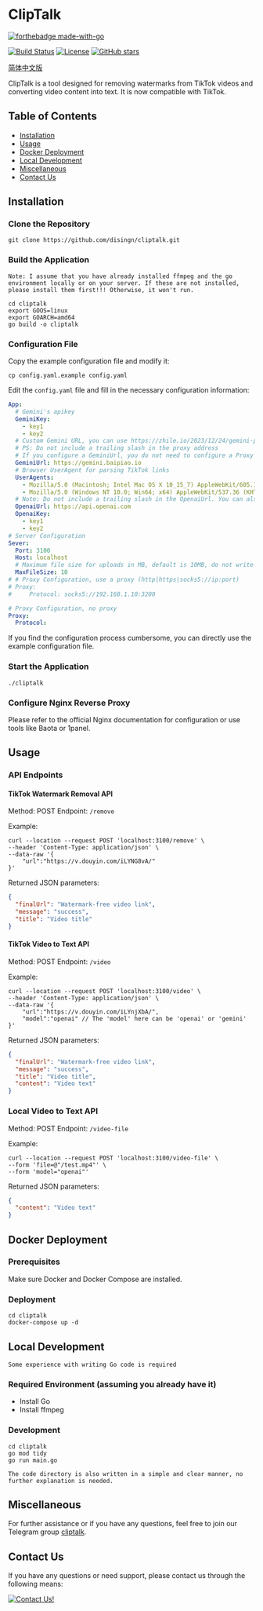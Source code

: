# ClipTalk
[![forthebadge made-with-go](http://ForTheBadge.com/images/badges/made-with-go.svg)](https://go.dev/)

[![Build Status](https://img.shields.io/badge/build-passing-brightgreen)](https://github.com/disingn/cliptalk/actions)
[![License](https://img.shields.io/badge/license-MIT-blue)](LICENSE)
[![GitHub stars](https://img.shields.io/github/stars/disingn/cliptalk.svg?style=social&label=Star)](https://GitHub.com/disingn/cliptalk/stargazers/)

[简体中文版](./readme_cn.md) 

ClipTalk is a tool designed for removing watermarks from TikTok videos and converting video content into text. It is now compatible with TikTok.

## Table of Contents

- [Installation](#installation)
- [Usage](#usage)
- [Docker Deployment](#docker-deployment)
- [Local Development](#local-development)
- [Miscellaneous](#miscellaneous)
- [Contact Us](#contact-us)

## Installation <a name="installation"></a>

### Clone the Repository

```shell
git clone https://github.com/disingn/cliptalk.git
```

### Build the Application
`Note: I assume that you have already installed ffmpeg and the go environment locally or on your server. If these are not installed, please install them first!!! Otherwise, it won't run.`

```shell
cd cliptalk
export GOOS=linux
export GOARCH=amd64
go build -o cliptalk
```

### Configuration File

Copy the example configuration file and modify it:

```shell
cp config.yaml.example config.yaml
```

Edit the `config.yaml` file and fill in the necessary configuration information:

```yaml
App:
  # Gemini's apikey
  GeminiKey:
    - key1
    - key2
  # Custom Gemini URL, you can use https://zhile.io/2023/12/24/gemini-pro-proxy.html#more-587 as a proxy
  # PS: Do not include a trailing slash in the proxy address
  # If you configure a GeminiUrl, you do not need to configure a Proxy
  GeminiUrl: https://gemini.baipiao.io
  # Browser UserAgent for parsing TikTok links
  UserAgents:
    - Mozilla/5.0 (Macintosh; Intel Mac OS X 10_15_7) AppleWebKit/605.1.15 (KHTML, like Gecko) Version/16.6 Safari/605.2.15
    - Mozilla/5.0 (Windows NT 10.0; Win64; x64) AppleWebKit/537.36 (KHTML, like Gecko) Chrome/88.0.4324.104 Safari/537.66
  # Note: Do not include a trailing slash in the OpenaiUrl. You can also change it to your own reverse proxy address or a compatible OpenAI address
  OpenaiUrl: https://api.openai.com
  OpenaiKey:
    - key1
    - key2
# Server Configuration
Sever:
  Port: 3100
  Host: localhost
  # Maximum file size for uploads in MB, default is 10MB, do not write 0
  MaxFileSize: 10
# # Proxy Configuration, use a proxy (http|https|socks5://ip:port)
# Proxy:
#     Protocol: socks5://192.168.1.10:3200

# Proxy Configuration, no proxy 
Proxy:
  Protocol: 
```

If you find the configuration process cumbersome, you can directly use the example configuration file.

### Start the Application

```shell
./cliptalk
```

### Configure Nginx Reverse Proxy

Please refer to the official Nginx documentation for configuration or use tools like Baota or 1panel.

## Usage <a name="usage"></a>

### API Endpoints

#### TikTok Watermark Removal API

Method: POST
Endpoint: `/remove`

Example:

```shell
curl --location --request POST 'localhost:3100/remove' \
--header 'Content-Type: application/json' \
--data-raw '{
    "url":"https://v.douyin.com/iLYNG8vA/"
}'
```

Returned JSON parameters:

```json
{
  "finalUrl": "Watermark-free video link",
  "message": "success",
  "title": "Video title"
}
```

#### TikTok Video to Text API

Method: POST
Endpoint: `/video`

Example:

```shell
curl --location --request POST 'localhost:3100/video' \
--header 'Content-Type: application/json' \
--data-raw '{
    "url":"https://v.douyin.com/iLYnjXbA/",
    "model":"openai" // The 'model' here can be 'openai' or 'gemini'
}'
```

Returned JSON parameters:

```json
{
  "finalUrl": "Watermark-free video link",
  "message": "success",
  "title": "Video title",
  "content": "Video text"
}
```
### Local Video to Text API
Method: POST
Endpoint: `/video-file`

Example:

```shell
curl --location --request POST 'localhost:3100/video-file' \
--form 'file=@"/test.mp4"' \
--form 'model="openai"'
```
Returned JSON parameters:
```json
{
  "content": "Video text"
}
```

## Docker Deployment <a name="docker-deployment"></a>

### Prerequisites

Make sure Docker and Docker Compose are installed.

### Deployment

```shell
cd cliptalk
docker-compose up -d
```
## Local Development <a name="local-development"></a>
`Some experience with writing Go code is required`
### Required Environment (assuming you already have it)
- Install Go
- Install ffmpeg

### Development
```shell
cd cliptalk
go mod tidy
go run main.go
```

`The code directory is also written in a simple and clear manner, no further explanation is needed.`
## Miscellaneous <a name="miscellaneous"></a>

For further assistance or if you have any questions, feel free to join our Telegram group [cliptalk](https://t.me/cliptalk).

## Contact Us <a name="contact-us"></a>

If you have any questions or need support, please contact us through the following means:

[![Contact Us!](https://img.shields.io/badge/Ask%20me-anything-1abc9c.svg)](https://github.com/disingn/cliptalk/issues)
